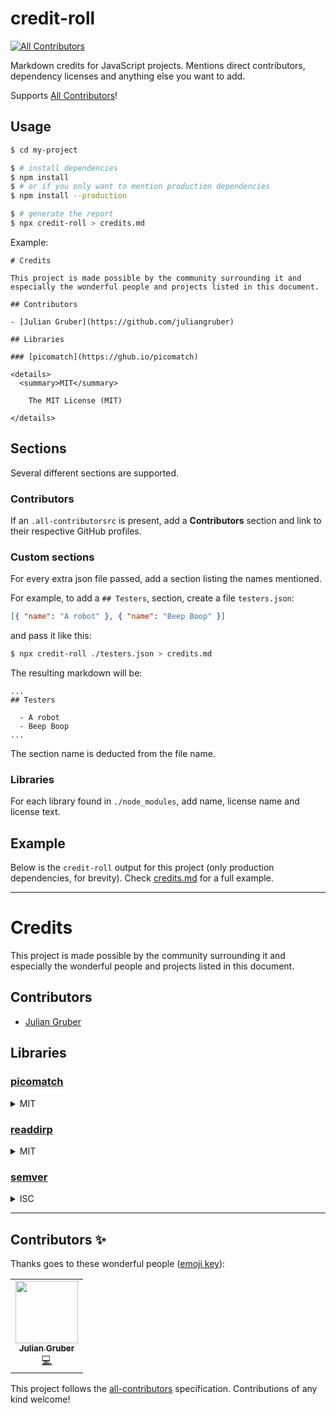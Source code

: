 # credit-roll

<!-- ALL-CONTRIBUTORS-BADGE:START - Do not remove or modify this section -->

[![All Contributors](https://img.shields.io/badge/all_contributors-1-orange.svg?style=flat-square)](#contributors-)

<!-- ALL-CONTRIBUTORS-BADGE:END -->

Markdown credits for JavaScript projects. Mentions direct contributors, dependency licenses and anything else you want to add.

Supports [All Contributors](https://allcontributors.org/)!

## Usage

```bash
$ cd my-project

$ # install dependencies
$ npm install
$ # or if you only want to mention production dependencies
$ npm install --production

$ # generate the report
$ npx credit-roll > credits.md
```

Example:

    # Credits

    This project is made possible by the community surrounding it and especially the wonderful people and projects listed in this document.

    ## Contributors

    - [Julian Gruber](https://github.com/juliangruber)

    ## Libraries

    ### [picomatch](https://ghub.io/picomatch)

    <details>
      <summary>MIT</summary>

        The MIT License (MIT)

    </details>

## Sections

Several different sections are supported.

### Contributors

If an `.all-contributorsrc` is present, add a **Contributors** section and link to their respective GitHub profiles.

### Custom sections

For every extra json file passed, add a section listing the names mentioned.

For example, to add a `## Testers`, section, create a file `testers.json`:

```json
[{ "name": "A robot" }, { "name": "Beep Boop" }]
```

and pass it like this:

```bash
$ npx credit-roll ./testers.json > credits.md
```

The resulting markdown will be:

    ...
    ## Testers

      - A robot
      - Beep Boop
    ...

The section name is deducted from the file name.

### Libraries

For each library found in `./node_modules`, add name, license name and license text.

## Example

Below is the `credit-roll` output for this project (only production dependencies, for brevity). Check [credits.md](https://github.com/libscie/credit-roll/blob/main/credits.md) for a full example.

---

# Credits

This project is made possible by the community surrounding it and especially the wonderful people and projects listed in this document.

## Contributors

- [Julian Gruber](https://github.com/juliangruber)

## Libraries

### [picomatch](https://ghub.io/picomatch)

<details>
  <summary>MIT</summary>

    The MIT License (MIT)

    Copyright (c) 2017-present, Jon Schlinkert.

    Permission is hereby granted, free of charge, to any person obtaining a copy
    of this software and associated documentation files (the "Software"), to deal
    in the Software without restriction, including without limitation the rights
    to use, copy, modify, merge, publish, distribute, sublicense, and/or sell
    copies of the Software, and to permit persons to whom the Software is
    furnished to do so, subject to the following conditions:

    The above copyright notice and this permission notice shall be included in
    all copies or substantial portions of the Software.

    THE SOFTWARE IS PROVIDED "AS IS", WITHOUT WARRANTY OF ANY KIND, EXPRESS OR
    IMPLIED, INCLUDING BUT NOT LIMITED TO THE WARRANTIES OF MERCHANTABILITY,
    FITNESS FOR A PARTICULAR PURPOSE AND NONINFRINGEMENT. IN NO EVENT SHALL THE
    AUTHORS OR COPYRIGHT HOLDERS BE LIABLE FOR ANY CLAIM, DAMAGES OR OTHER
    LIABILITY, WHETHER IN AN ACTION OF CONTRACT, TORT OR OTHERWISE, ARISING FROM,
    OUT OF OR IN CONNECTION WITH THE SOFTWARE OR THE USE OR OTHER DEALINGS IN
    THE SOFTWARE.

</details>

### [readdirp](https://ghub.io/readdirp)

<details>
  <summary>MIT</summary>

    MIT License

    Copyright (c) 2012-2019 Thorsten Lorenz, Paul Miller (https://paulmillr.com)

    Permission is hereby granted, free of charge, to any person obtaining a copy
    of this software and associated documentation files (the "Software"), to deal
    in the Software without restriction, including without limitation the rights
    to use, copy, modify, merge, publish, distribute, sublicense, and/or sell
    copies of the Software, and to permit persons to whom the Software is
    furnished to do so, subject to the following conditions:

    The above copyright notice and this permission notice shall be included in all
    copies or substantial portions of the Software.

    THE SOFTWARE IS PROVIDED "AS IS", WITHOUT WARRANTY OF ANY KIND, EXPRESS OR
    IMPLIED, INCLUDING BUT NOT LIMITED TO THE WARRANTIES OF MERCHANTABILITY,
    FITNESS FOR A PARTICULAR PURPOSE AND NONINFRINGEMENT. IN NO EVENT SHALL THE
    AUTHORS OR COPYRIGHT HOLDERS BE LIABLE FOR ANY CLAIM, DAMAGES OR OTHER
    LIABILITY, WHETHER IN AN ACTION OF CONTRACT, TORT OR OTHERWISE, ARISING FROM,
    OUT OF OR IN CONNECTION WITH THE SOFTWARE OR THE USE OR OTHER DEALINGS IN THE
    SOFTWARE.

</details>

### [semver](https://ghub.io/semver)

<details>
  <summary>ISC</summary>

    The ISC License

    Copyright (c) Isaac Z. Schlueter and Contributors

    Permission to use, copy, modify, and/or distribute this software for any
    purpose with or without fee is hereby granted, provided that the above
    copyright notice and this permission notice appear in all copies.

    THE SOFTWARE IS PROVIDED "AS IS" AND THE AUTHOR DISCLAIMS ALL WARRANTIES
    WITH REGARD TO THIS SOFTWARE INCLUDING ALL IMPLIED WARRANTIES OF
    MERCHANTABILITY AND FITNESS. IN NO EVENT SHALL THE AUTHOR BE LIABLE FOR
    ANY SPECIAL, DIRECT, INDIRECT, OR CONSEQUENTIAL DAMAGES OR ANY DAMAGES
    WHATSOEVER RESULTING FROM LOSS OF USE, DATA OR PROFITS, WHETHER IN AN
    ACTION OF CONTRACT, NEGLIGENCE OR OTHER TORTIOUS ACTION, ARISING OUT OF OR
    IN CONNECTION WITH THE USE OR PERFORMANCE OF THIS SOFTWARE.

</details>

---

## Contributors ✨

Thanks goes to these wonderful people ([emoji key](https://allcontributors.org/docs/en/emoji-key)):

<!-- ALL-CONTRIBUTORS-LIST:START - Do not remove or modify this section -->
<!-- prettier-ignore-start -->
<!-- markdownlint-disable -->
<table>
  <tr>
    <td align="center"><a href="http://twitter.com/juliangruber/"><img src="https://avatars2.githubusercontent.com/u/10247?v=4" width="100px;" alt=""/><br /><sub><b>Julian Gruber</b></sub></a><br /><a href="https://github.com/libscie/credit-roll/commits?author=juliangruber" title="Code">💻</a></td>
  </tr>
</table>

<!-- markdownlint-enable -->
<!-- prettier-ignore-end -->

<!-- ALL-CONTRIBUTORS-LIST:END -->

This project follows the [all-contributors](https://github.com/all-contributors/all-contributors) specification. Contributions of any kind welcome!
